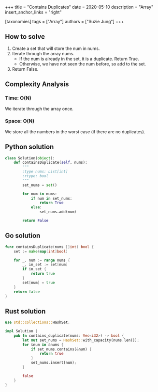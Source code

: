 +++
title = "Contains Duplicates"
date = 2020-05-10
description = "Array"
insert_anchor_links = "right"

[taxonomies]
tags = ["Array"]
authors = ["Suzie Jung"]
+++

## How to solve

1. Create a set that will store the num in nums.
2. Iterate through the array nums.
    * If the num is already in the set, it is a duplicate. Return True.
    * Otherwise, we have not seen the num before, so add to the set. 
3. Return False.

## Complexity Analysis

### Time: O(N)

We iterate through the array once.

### Space: O(N)

We store all the numbers in the worst case (if there are no duplicates).

## Python solution

```python
class Solution(object):
    def containsDuplicate(self, nums):
        """
        :type nums: List[int]
        :rtype: bool
        """
        set_nums = set()

        for num in nums:
            if num in set_nums:
                return True
            else:
                set_nums.add(num)

        return False
```

## Go solution

```go
func containsDuplicate(nums []int) bool {
    set := make(map[int]bool)

    for _, num := range nums {
        _, in_set := set[num]
        if in_set {
            return true
        }
        set[num] = true
    }
    return false
}
```

## Rust solution

```rust
use std::collections::HashSet;

impl Solution {
    pub fn contains_duplicate(nums: Vec<i32>) -> bool {
        let mut set_nums = HashSet::with_capacity(nums.len());
        for &num in &nums {
            if set_nums.contains(&num) {
                return true
            }
            set_nums.insert(num);
        }

        false  
    }
}
```

